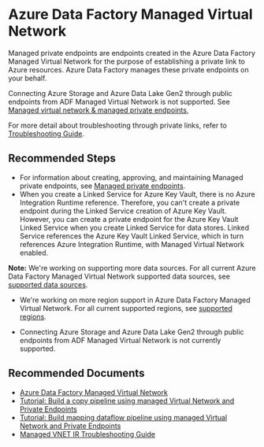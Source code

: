 <properties
  pagetitle="**Azure Data Factory Managed Virtual Network**&#xD;"
  service="microsoft.datafactory"
  resource="datafactories"
  ms.author="lle,shelfeng,brianwan"
  selfhelptype="Generic"
  supporttopicids="32782251"
  resourcetags=""
  productpesids="15613"
  cloudenvironments="public,fairfax,mooncake,blackforest,ussec,usnat"
  disableclouds=""
  articleid="ddc29a71-5d04-4d51-92ee-2da6520aa300"
  ownershipid="AzureData_DataFactory" />
# **Azure Data Factory Managed Virtual Network**

Managed private endpoints are endpoints created in the Azure Data Factory Managed Virtual Network for the purpose of establishing a private link to Azure resources. Azure Data Factory manages these private endpoints on your behalf.

Connecting Azure Storage and Azure Data Lake Gen2 through public endpoints from ADF Managed Virtual Network is not supported. See [Managed virtual network & managed private endpoints](https://docs.microsoft.com/azure/data-factory/managed-virtual-network-private-endpoint#outbound-communications-through-public-endpoint-from-adf-managed-virtual-network), 

For more detail about troubleshooting through private links, refer to [Troubleshooting Guide](https://docs.microsoft.com/azure/data-factory/security-and-access-control-troubleshoot-guide).

## **Recommended Steps**

* For information about creating, approving, and maintaining Managed private endpoints, see [Managed private endpoints](https://docs.microsoft.com/azure/data-factory/managed-virtual-network-private-endpoint#managed-private-endpoints). 
* When you create a Linked Service for Azure Key Vault, there is no Azure Integration Runtime reference. Therefore, you can't create a private endpoint during the Linked Service creation of Azure Key Vault. However, you can create a private endpoint for the Azure Key Vault Linked Service when you create Linked Service for data stores. Linked Service references the Azure Key Vault Linked Service, which in turn references Azure Integration Runtime, with Managed Virtual Network enabled.

**Note:** We're working on supporting more data sources. For all current Azure Data Factory Managed Virtual Network supported data sources, see [supported data sources](https://docs.microsoft.com/azure/data-factory/managed-virtual-network-private-endpoint#supported-data-sources).

* We're working on more region support in Azure Data Factory Managed Virtual Network. For all current supported regions, see [supported regions](https://docs.microsoft.com/azure/data-factory/managed-virtual-network-private-endpoint#azure-data-factory-managed-virtual-network-is-available-in-the-following-azure-regions).

* Connecting Azure Storage and Azure Data Lake Gen2 through public endpoints from ADF Managed Virtual Network is not currently supported.

## **Recommended Documents**

* [Azure Data Factory Managed Virtual Network](https://docs.microsoft.com/azure/data-factory/managed-virtual-network-private-endpoint)
* [Tutorial: Build a copy pipeline using managed Virtual Network and Private Endpoints](https://docs.microsoft.com/azure/data-factory/tutorial-copy-data-portal-private)
* [Tutorial: Build mapping dataflow pipeline using managed Virtual Network and Private Endpoints](https://docs.microsoft.com/azure/data-factory/tutorial-data-flow-private)
* [Managed VNET IR Troubleshooting Guide](https://docs.microsoft.com/azure/data-factory/security-and-access-control-troubleshoot-guide)
